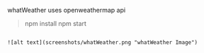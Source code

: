 whatWeather
uses openweathermap api
> npm install
> npm start
```

![alt text](screenshots/whatWeather.png "whatWeather Image")


